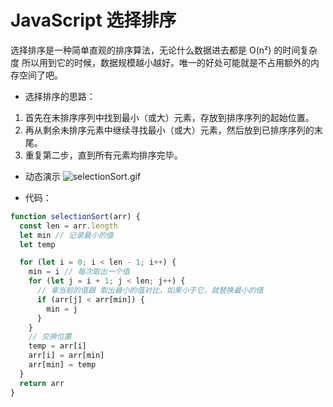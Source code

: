 # JavaScript 选择排序

选择排序是一种简单直观的排序算法，无论什么数据进去都是 O(n²) 的时间复杂度
所以用到它的时候，数据规模越小越好。唯一的好处可能就是不占用额外的内存空间了吧。

- 选择排序的思路：
1. 首先在未排序序列中找到最小（或大）元素，存放到排序序列的起始位置。
2. 再从剩余未排序元素中继续寻找最小（或大）元素，然后放到已排序序列的末尾。
3. 重复第二步，直到所有元素均排序完毕。

- 动态演示
![selectionSort.gif](https://upload-images.jianshu.io/upload_images/13129256-d66a91dcbc4d5cf0.gif?imageMogr2/auto-orient/strip)

- 代码：
```js
function selectionSort(arr) {
  const len = arr.length
  let min // 记录最小的值
  let temp

  for (let i = 0; i < len - 1; i++) {
    min = i // 每次取出一个值
    for (let j = i + 1; j < len; j++) {
      // 拿当前的值跟 取出最小的值对比，如果小于它，就替换最小的值
      if (arr[j] < arr[min]) {
        min = j
      }
    }
    // 交换位置
    temp = arr[i]
    arr[i] = arr[min]
    arr[min] = temp      
  }
  return arr
}
```

